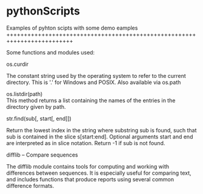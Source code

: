 pythonScripts
=============

Examples of pyhton scipts with some demo eamples
+++++++++++++++++++++++++++++++++++++++++++++++++++++++++++++++++++++++++

Some functions and modules used:

os.curdir

The constant string used by the operating system to refer to the current directory. This is '.' for Windows and POSIX. Also available via os.path

os.listdir(path)  
This method returns a list containing the names of the entries in the directory given by path.

str.find(sub[, start[, end]])

Return the lowest index in the string where substring sub is found, such that sub is contained in the slice s[start:end]. Optional arguments start and end are interpreted as in slice notation. Return -1 if sub is not found.

difflib – Compare sequences

The difflib module contains tools for computing and working with differences between sequences. It is especially useful for comparing text, and includes functions that produce reports using several common difference formats.
